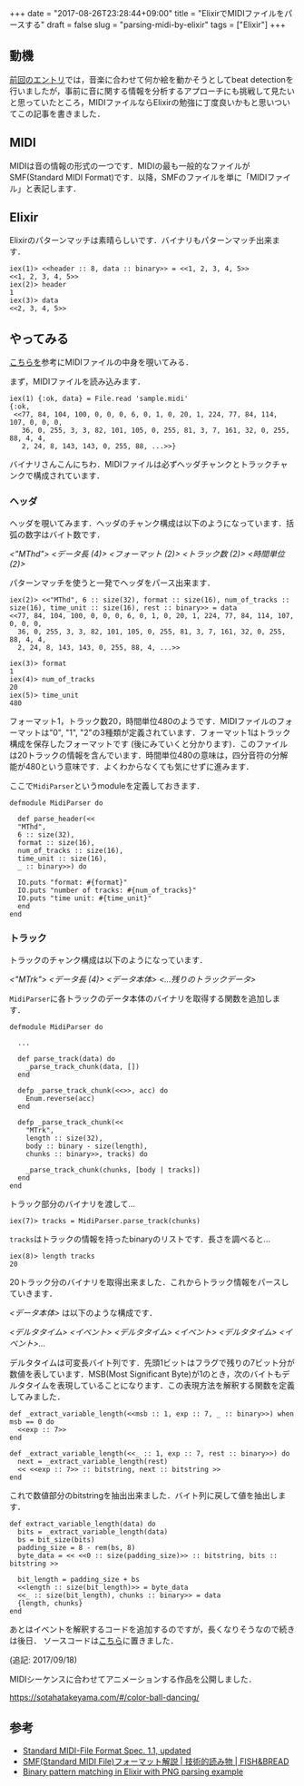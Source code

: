 +++
date = "2017-08-26T23:28:44+09:00"
title = "ElixirでMIDIファイルをパースする"
draft = false
slug = "parsing-midi-by-elixir"
tags = ["Elixir"]
+++

## 動機

[前回のエントリ](http://chooblarin.github.io/post/trying-beat-detection/)では，音楽に合わせて何か絵を動かそうとしてbeat detectionを行いましたが，事前に音に関する情報を分析するアプローチにも挑戦して見たいと思っていたところ，MIDIファイルならElixirの勉強に丁度良いかもと思いついてこの記事を書きました．

## MIDI

MIDIは音の情報の形式の一つです．MIDIの最も一般的なファイルがSMF(Standard MIDI Format)です．以降，SMFのファイルを単に「MIDIファイル」と表記します．

## Elixir

Elixirのパターンマッチは素晴らしいです．バイナリもパターンマッチ出来ます．

```
iex(1)> <<header :: 8, data :: binary>> = <<1, 2, 3, 4, 5>>        
<<1, 2, 3, 4, 5>>
iex(2)> header
1
iex(3)> data
<<2, 3, 4, 5>>
```

## やってみる

[こちらを](http://maruyama.breadfish.jp/tech/smf)参考にMIDIファイルの中身を覗いてみる．

まず，MIDIファイルを読み込みます．

```
iex(1) {:ok, data} = File.read 'sample.midi'
{:ok,
 <<77, 84, 104, 100, 0, 0, 0, 6, 0, 1, 0, 20, 1, 224, 77, 84, 114, 107, 0, 0, 0,
   36, 0, 255, 3, 3, 82, 101, 105, 0, 255, 81, 3, 7, 161, 32, 0, 255, 88, 4, 4,
   2, 24, 8, 143, 143, 0, 255, 88, ...>>}
```

バイナリさんこんにちわ．MIDIファイルは必ずヘッダチャンクとトラックチャンクで構成されています．

### ヘッダ

ヘッダを覗いてみます．ヘッダのチャンク構成は以下のようになっています．括弧の数字はバイト数です．

*<"MThd"> <データ長 (4)> <フォーマット (2)> <トラック数 (2)> <時間単位 (2)>*

パターンマッチを使うと一発でヘッダをパース出来ます．

```
iex(2)> <<"MThd", 6 :: size(32), format :: size(16), num_of_tracks :: size(16), time_unit :: size(16), rest :: binary>> = data
<<77, 84, 104, 100, 0, 0, 0, 6, 0, 1, 0, 20, 1, 224, 77, 84, 114, 107, 0, 0, 0,
  36, 0, 255, 3, 3, 82, 101, 105, 0, 255, 81, 3, 7, 161, 32, 0, 255, 88, 4, 4,
  2, 24, 8, 143, 143, 0, 255, 88, 4, ...>>

iex(3)> format
1
iex(4)> num_of_tracks
20
iex(5)> time_unit
480
```

フォーマット1，トラック数20，時間単位480のようです．MIDIファイルのフォーマットは"0", "1", "2"の3種類が定義されています．フォーマット1はトラック構成を保存したフォーマットです (後にみていくと分かります)．このファイルは20トラックの情報を含んでいます．時間単位480の意味は，四分音符の分解能が480という意味です．よくわからなくても気にせずに進みます．


ここで`MidiParser`というmoduleを定義しておきます．

```
defmodule MidiParser do

  def parse_header(<<
  "MThd",
  6 :: size(32),
  format :: size(16),
  num_of_tracks :: size(16),
  time_unit :: size(16),
  _ :: binary>>) do

  IO.puts "format: #{format}"
  IO.puts "number of tracks: #{num_of_tracks}"
  IO.puts "time unit: #{time_unit}"
  end
end
```

### トラック

トラックのチャンク構成は以下のようになっています．

*<"MTrk"> <データ長 (4)> <データ本体> <...残りのトラックデータ>*

`MidiParser`に各トラックのデータ本体のバイナリを取得する関数を追加します．

```
defmodule MidiParser do

  ...

  def parse_track(data) do
    _parse_track_chunk(data, [])
  end

  defp _parse_track_chunk(<<>>, acc) do
    Enum.reverse(acc)
  end

  defp _parse_track_chunk(<<
    "MTrk",
    length :: size(32),
    body :: binary - size(length),
    chunks :: binary>>, tracks) do

    _parse_track_chunk(chunks, [body | tracks])
  end
end
```

トラック部分のバイナリを渡して…

```
iex(7)> tracks = MidiParser.parse_track(chunks)
```

`tracks`はトラックの情報を持ったbinaryのリストです．長さを調べると…

```
iex(8)> length tracks
20
```

20トラック分のバイナリを取得出来ました．これからトラック情報をパースしていきます．

*<データ本体>* は以下のような構成です．

*<デルタタイム> <イベント> <デルタタイム> <イベント> <デルタタイム> <イベント>...*

デルタタイムは可変長バイト列です．先頭1ビットはフラグで残りの7ビット分が数値を表しています．MSB(Most Significant Byte)が1のとき，次のバイトもデルタタイムを表現していることになります．この表現方法を解釈する関数を定義してみました．

```
def _extract_variable_length(<<msb :: 1, exp :: 7, _ :: binary>>) when msb == 0 do
  <<exp :: 7>>
end

def _extract_variable_length(<<_ :: 1, exp :: 7, rest :: binary>>) do
  next = _extract_variable_length(rest)
  << <<exp :: 7>> :: bitstring, next :: bitstring >>
end
```

これで数値部分のbitstringを抽出出来ました．バイト列に戻して値を抽出します．

```
def extract_variable_length(data) do
  bits = _extract_variable_length(data)
  bs = bit_size(bits)
  padding_size = 8 - rem(bs, 8)
  byte_data = << <<0 :: size(padding_size)>> :: bitstring, bits :: bitstring >>

  bit_length = padding_size + bs
  <<length :: size(bit_length)>> = byte_data
  <<_ :: size(bit_length), chunks :: binary>> = data
  {length, chunks}
end
```

あとはイベントを解釈するコードを追加するのですが，長くなりそうなので続きは後日．
ソースコードは[こちら](https://github.com/chooblarin/midi_parser)に置きました．

(追記: 2017/09/18)

MIDIシーケンスに合わせてアニメーションする作品を公開しました．

https://sotahatakeyama.com/#/color-ball-dancing/

## 参考

- [Standard MIDI-File Format Spec. 1.1, updated](http://www.music.mcgill.ca/~ich/classes/mumt306/StandardMIDIfileformat.html)
- [SMF(Standard MIDI File)フォーマット解説 | 技術的読み物 | FISH&BREAD](http://maruyama.breadfish.jp/tech/smf)
- [Binary pattern matching in Elixir with PNG parsing example](http://zohaib.me/binary-pattern-matching-in-elixir/)
